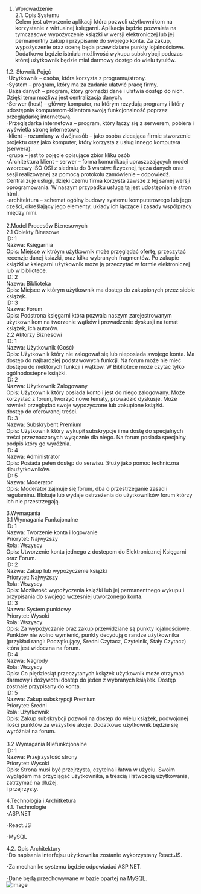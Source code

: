 1. Wprowadzenie </br>
2.1. Opis Systemu</br>
Celem jest utworzenie aplikacji która pozwoli użytkownikom na korzystanie z wirtualnej księgarni. Aplikacja będzie pozwalała na tymczasowe wypożyczenie książki w wersji elektroniczej lub jej permanentny zakup i przypisanie do swojego konta. Za zakup, wypożyczenie oraz ocenę będa przewidziane punkty lojalnościowe. Dodatkowo będzie istniała możliwość wykupu subskrybcji podczas której użytkownik będzie miał darmowy dostęp do wielu tytułów. 

1.2. Słownik Pojęć</br>
-Użytkownik – osoba, która korzysta z programu/strony.</br>
-System – program, który ma za zadanie ułatwić pracę firmy.</br>
-Baza danych – program, który gromadzi dane i ułatwia dostęp do nich. Dzięki temu możliwa jest centralizacja danych.</br>
-Serwer (host) – główny komputer, na którym rezydują programy i który udostępnia komputerom-klientom swoją funkcjonalność poprzez przeglądarkę internetową.</br>
-Przeglądarka internetowa – program, który łączy się z serwerem, pobiera i wyświetla stronę internetową</br>
-klient – rozumiany w dwójnasób – jako osoba zlecająca firmie stworzenie projektu oraz jako komputer, który korzysta z usług innego komputera (serwera).</br>
-grupa – jest to pojęcie opisujące zbiór kliku osób</br>
-Architektura klient – serwer – forma komunikacji upraszczających model wzorcowy ISO OSI z siedmiu do 3 warstw: fizycznej, łącza danych oraz sesji realizowanej za pomocą protokołu zamówienie – odpowiedź. Centralizuje usługi, dzięki czemu firma korzysta zawsze z tej samej wersji oprogramowania. W naszym przypadku usługą tą jest udostępnianie stron html.</br>
-architektura – schemat ogólny budowy systemu komputerowego lub jego części, określający jego elementy, układy ich łączące i zasady współpracy między nimi.</br>
</br>
2.Model Procesów Biznesowych</br>
2.1 Obiekty Binesowe</br>
ID: 1</br>
Nazwa:	Księgarnia</br>
Opis:	Miejsce w ktróym użytkownik może przeglądać ofertę, przeczytać recenzje danej ksiażki, oraz kilka wybranych fragmentów.  Po zakupie książki w ksiegarni użytkownik może ją przeczytać w formie elektroniczej lub w bibliotece. </br>
ID: 2</br>
Nazwa:	Biblioteka</br>
Opis:	Miejsce w którym użytkownik ma dostęp do zakupionych przez siebie książęk.</br>
ID: 3</br>
Nazwa:	Forum</br>
Opis:	Podstrona księgarni która pozwala naszym zarejestrowanym użytkownikom na tworzenie wątków i prowadzenie dyskusji na temat książek, ich autorów. </br>
2.2 Aktorzy Biznesowi</br>
ID: 1</br>
Nazwa:	Użytkownik (Gość)</br>
Opis:	Użytkownik który nie zalogował się lub nieposiada swojego konta. Ma dostęp do najbardziej podstawowych funkcji. Na forum może nie mieć dostępu do niektórych funkcji i wątków. W Bibliotece może czytać tylko ogólnodostepne książki. </br>
ID: 2</br>
Nazwa:	Użytkownik Zalogowany</br>
Opis:	Użytkownik który posiada konto i jest do niego zalogowany. Może korzystać z forum, tworzyć nowe tematy, prowadzić dyskusje. Może również przeglądać swoje wypożyczone lub zakupione książki.</br>
dostęp do oferowanej treści.</br>
ID: 3</br>
Nazwa:	Subskrybent Premium</br>
Opis:	Użytkownik który wykupił subskrypcje i ma dostę do specjalnych treści przeznaczonych wyłącznie dla niego. Na forum posiada specjalny podpis który go wyróżnia. </br>
ID: 4</br>
Nazwa:	Administrator</br>
Opis:	Posiada pełen dostęp do serwisu. Służy jako pomoc techniczna dlaużytkowników.</br>
ID: 5</br>
Nazwa: Moderator</br>
Opis: Moderator zajmuje się forum, dba o przestrzeganie zasad i regulaminu. Blokuje lub wydaje ostrzeżenia do użytkowników forum którzy ich nie przestrzegają. </br>

3.Wymagania</br>
3.1 Wymagania Funkcjonalne</br>
ID:	1 </br>
Nazwa:	Tworzenie konta i logowanie</br>
Priorytet:	Najwyższy</br>
Rola:	Wszyscy</br>
Opis:	Utworzenie konta jednego z dostepem do Elektronicznej Księgarni oraz Forum. </br>
ID:	2</br>
Nazwa:	Zakup lub wypożyczenie książki</br>
Priorytet:	Najwyższy</br>
Rola:	Wszyscy</br>
Opis:	Możliwość wypożyczenia książki lub jej permanentnego wykupu i przypisania do swojego wczesniej utworzonego konta.</br>
ID:	3</br>
Nazwa:	System punktowy</br>
Priorytet:	Wysoki</br>
Rola:	Wszyscy</br>
Opis:	Za wypożyczanie oraz zakup przewidziane są punkty lojalnościowe. Punktów nie wolno wymienić, punkty decydują o randze użytkownika (przykład rangi: Początkujący, Średni Czytacz, Czytelnik, Stały Czytacz) która jest widoczna na forum. </br>
ID: 	4</br>
Nazwa: Nagrody</br>
Rola: Wszyscy</br>
Opis: Co piędziesiąt przeczytanych książek użytkownik może otrzymać darmowy i dożywotni dostęp do jeden z wybranych książek. Dostęp zostnaie przypisany do konta. </br>
ID:	5</br>
Nazwa:	Zakup subskrypcji Premium</br>
Priorytet:	Średni</br>
Rola:	Użytkownik</br>
Opis:	Zakup subskrybcji pozwoli na dostęp do wielu książek, podwojonej ilości punktów za wszystkie akcje. Dodatkowo użytkownik będzie się wyróżniał na forum. </br>
</br>
3.2 Wymagania Niefunkcjonalne</br>
ID:	1</br>
Nazwa:	Przejrzystość strony</br>
Priorytet:	Wysoki</br>
Opis:	Strona musi być przejrzysta, czytelna i łatwa w użyciu. Swoim wyglądem ma przyciągać użytkownika, a trescią i łatwoscią użytkowania, zatrzymać na dłużej. </br>
i przejrzysty.</br>

4.Technologia i Architketura</br>
4.1. Technologie</br>
-ASP.NET</br>

-React.JS</br>

-MySQL</br>

4.2. Opis Architektury</br>
-Do napisania interfejsu użytkownika zostanie wykorzystany React.JS.</br>

-Za mechanike systemu będzie odpowiadać ASP.NET.</br>

-Dane będą przechowywane w bazie opartej na MySQL.</br>
![image](https://user-images.githubusercontent.com/54260979/142664020-e094f156-357d-4a81-a958-3389dd7c21a1.png)

